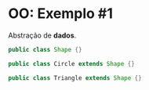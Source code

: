# OO: Exemplo #1

Abstração de **dados**.

```java
public class Shape {}

public class Circle extends Shape {}

public class Triangle extends Shape {}
```
